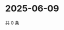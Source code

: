 # 2025-06-09

共 0 条

<!-- BEGIN ZHIHUVIDEO -->
<!-- 最后更新时间 Mon Jun 09 2025 11:47:32 GMT+0800 (China Standard Time) -->

<!-- END ZHIHUVIDEO -->

